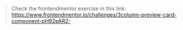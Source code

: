 > Check the frontendmentor exercise in this link: https://www.frontendmentor.io/challenges/3column-preview-card-component-pH92eAR2-